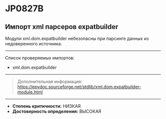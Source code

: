 # JP0827B
## Импорт xml парсеров expatbuilder
Модули xml.dom.expatbuilder небезопасны при парсинге данных из недоверенного источника.


---
Список проверяемых импортов:

* xml.dom.expatbuilder

---
> Дополнительная информация:
> <https://epydoc.sourceforge.net/stdlib/xml.dom.expatbuilder-module.html>
---
* __Степень критичности:__ НИЗКАЯ
* __Достоверность определения:__ ВЫСОКАЯ
